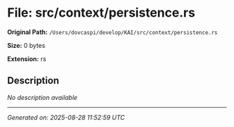 # File: src/context/persistence.rs

**Original Path:** `/Users/dovcaspi/develop/KAI/src/context/persistence.rs`

**Size:** 0 bytes

**Extension:** rs

## Description

*No description available*

---
*Generated on: 2025-08-28 11:52:59 UTC*
